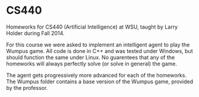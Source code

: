 # CS440
Homeworks for CS440 (Artificial Intelligence) at WSU, taught by Larry Holder during Fall 2014.

For this course we were asked to implement an intelligent agent to play the Wumpus game. All code is done in C++ and was tested under Windows, but should function the same under Linux. No guarentees that any of the homeworks will always perfectly solve (or solve in general) the game.

The agent gets progressively more advanced for each of the homeworks. The Wumpus folder contains a base version of the Wumpus game, provided by the professor.
